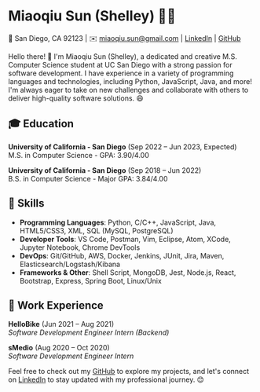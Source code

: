 # Miaoqiu Sun (Shelley) 👩‍💻

📍 San Diego, CA 92123 | ✉️ miaoqiu.sun@gmail.com | [LinkedIn](https://www.linkedin.com/in/smq99/) | [GitHub](https://github.com/mqsun99)

Hello there! 👋 I'm Miaoqiu Sun (Shelley), a dedicated and creative M.S. Computer Science student at UC San Diego with a strong passion for software development. I have experience in a variety of programming languages and technologies, including Python, JavaScript, Java, and more! I'm always eager to take on new challenges and collaborate with others to deliver high-quality software solutions. 😄

## 🎓 Education

**University of California - San Diego** (Sep 2022 – Jun 2023, Expected)  
M.S. in Computer Science - GPA: 3.90/4.00

**University of California - San Diego** (Sep 2018 – Jun 2022)  
B.S. in Computer Science - Major GPA: 3.84/4.00

## 🔧 Skills

- **Programming Languages**: Python, C/C++, JavaScript, Java, HTML5/CSS3, XML, SQL (MySQL, PostgreSQL)
- **Developer Tools**: VS Code, Postman, Vim, Eclipse, Atom, XCode, Jupyter Notebook, Chrome DevTools
- **DevOps**: Git/GitHub, AWS, Docker, Jenkins, JUnit, Jira, Maven, Elasticsearch/Logstash/Kibana
- **Frameworks & Other**: Shell Script, MongoDB, Jest, Node.js, React, Bootstrap, Express, Spring Boot, Linux/Unix

## 🏢 Work Experience

**HelloBike** (Jun 2021 – Aug 2021)  
*Software Development Engineer Intern (Backend)*

**sMedio** (Aug 2020 – Oct 2020)  
*Software Development Engineer Intern*

Feel free to check out my [GitHub](https://github.com/mqsun99) to explore my projects, and let's connect on [LinkedIn](https://www.linkedin.com/in/smq99/) to stay updated with my professional journey. 😊

